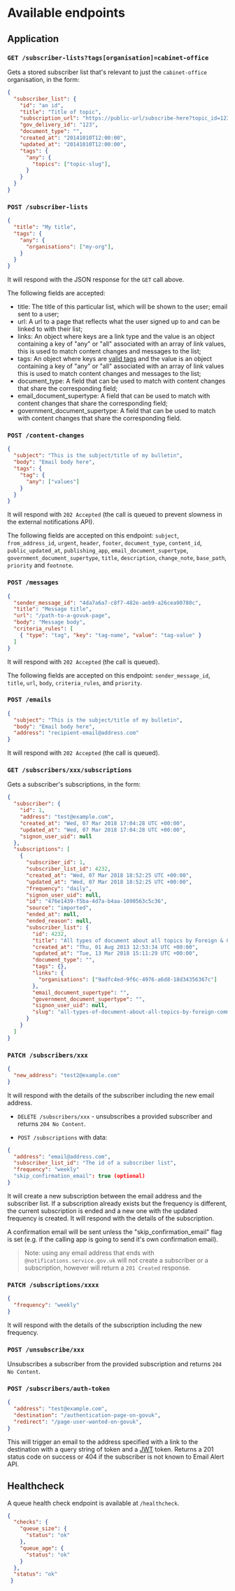 # Available endpoints

## Application

### `GET /subscriber-lists?tags[organisation]=cabinet-office`

Gets a stored subscriber list that's relevant to just the `cabinet-office` organisation, in the form:

```json
{
  "subscriber_list": {
    "id": "an id",
    "title": "Title of topic",
    "subscription_url": "https://public-url/subscribe-here?topic_id=123",
    "gov_delivery_id": "123",
    "document_type": "",
    "created_at": "20141010T12:00:00",
    "updated_at": "20141010T12:00:00",
    "tags": {
      "any": {
        "topics": ["topic-slug"],
      }
    }
  }
}
```

### `POST /subscriber-lists`

```json
{
  "title": "My title",
  "tags": {
    "any": {
      "organisations": ["my-org"],
    }
  }
}
```

It will respond with the JSON response for the `GET` call above.

The following fields are accepted:

- title: The title of this particular list, which will be shown to the user;
  email sent to a user;
- url: A url to a page that reflects what the user signed up to and can be
  linked to with their list;
- links: An object where keys are a link type and the value is an object
  containing a key of "any" or "all" associated with an array of link values,
  this is used to match content changes and messages to the list;
- tags: An object where keys are [valid tags][] and the value is an object
  containing a key of "any" or "all" associated with an array of link values
  this is used to match content changes and messages to the list;
- document_type: A field that can be used to match with content changes that
  share the corresponding field;
- email_document_supertype: A field that can be used to match with content
  changes that share the corresponding field;
- government_document_supertype: A field that can be used to match with
  content changes that share the corresponding field.

[valid tags]: https://github.com/alphagov/email-alert-api/blob/b6428880aa730e316803d7129db3ec47304e933b/lib/valid_tags.rb

### `POST /content-changes`

```json
{
  "subject": "This is the subject/title of my bulletin",
  "body": "Email body here",
  "tags": {
    "tag": {
      "any": ["values"]
    }
  }
}
```

It will respond with `202 Accepted` (the call is queued to prevent
slowness in the external notifications API).

The following fields are accepted on this endpoint: `subject`, `from_address_id`, `urgent`, `header`, `footer`,
`document_type`, `content_id`, `public_updated_at`, `publishing_app`, `email_document_supertype`,
`government_document_supertype`, `title`, `description`, `change_note`, `base_path`, `priority` and `footnote`.

### `POST /messages`

```json
{
  "sender_message_id": "4da7a6a7-c8f7-482e-aeb9-a26cea90780c",
  "title": "Message title",
  "url": "/path-to-a-govuk-page",
  "body": "Message body",
  "criteria_rules": [
    { "type": "tag", "key": "tag-name", "value": "tag-value" }
  ]
}
```

It will respond with `202 Accepted` (the call is queued).

The following fields are accepted on this endpoint: `sender_message_id`,
`title`, `url`, `body`, `criteria_rules`, and `priority`.

### `POST /emails`

```json
{
  "subject": "This is the subject/title of my bulletin",
  "body": "Email body here",
  "address": "recipient-email@address.com"
}
```

It will respond with `202 Accepted` (the call is queued).

### `GET /subscribers/xxx/subscriptions`

Gets a subscriber's subscriptions, in the form:

```json
{
  "subscriber": {
    "id": 1,
    "address": "test@example.com",
    "created_at": "Wed, 07 Mar 2018 17:04:28 UTC +00:00",
    "updated_at": "Wed, 07 Mar 2018 17:04:28 UTC +00:00",
    "signon_user_uid": null
  },
  "subscriptions": [
    {
      "subscriber_id": 1,
      "subscriber_list_id": 4232,
      "created_at": "Wed, 07 Mar 2018 18:52:25 UTC +00:00",
      "updated_at": "Wed, 07 Mar 2018 18:52:25 UTC +00:00",
      "frequency": "daily",
      "signon_user_uid": null,
      "id": "476e1439-f5ba-4d7a-b4aa-1090563c5c36",
      "source": "imported",
      "ended_at": null,
      "ended_reason": null,
      "subscriber_list": {
        "id": 4232,
        "title": "All types of document about all topics by Foreign & Commonwealth Office",
        "created_at": "Thu, 01 Aug 2013 12:53:34 UTC +00:00",
        "updated_at": "Tue, 13 Mar 2018 15:11:29 UTC +00:00",
        "document_type": "",
        "tags": {},
        "links": {
          "organisations": ["9adfc4ed-9f6c-4976-a6d8-18d34356367c"]
        },
        "email_document_supertype": "",
        "government_document_supertype": "",
        "signon_user_uid": null,
        "slug": "all-types-of-document-about-all-topics-by-foreign-commonwealth-office"
      }
    }
  ]
}
```

### `PATCH /subscribers/xxx`

```json
{
  "new_address": "test2@example.com"
}
```

It will respond with the details of the subscriber including the
new email address.

* `DELETE /subscribers/xxx` - unsubscribes a provided subscriber and returns `204 No Content`.

* `POST /subscriptions` with data:

```json
{
  "address": "email@address.com",
  "subscriber_list_id": "The id of a subscriber list",
  "frequency": "weekly"
  "skip_confirmation_email": true (optional)
}
```

It will create a new subscription between the email address and the subscriber
list. If a subscription already exists but the frequency is different, the
current subscription is ended and a new one with the updated frequency is created.
It will respond with the details of the subscription.

A confirmation email will be sent unless the "skip_confirmation_email" flag is
set (e.g. if the calling app is going to send it's own confirmation email).

> Note: using any email address that ends with `@notifications.service.gov.uk`
will not create a subscriber or a subscription, however will return a `201 Created` response.

### `PATCH /subscriptions/xxxx`

```json
{
  "frequency": "weekly"
}
```

It will respond with the details of the subscription including the
new frequency.

### `POST /unsubscribe/xxx`

Unsubscribes a subscriber from the provided subscription and returns `204 No Content`.

### `POST /subscribers/auth-token`

```json
{
  "address": "test@example.com",
  "destination": "/authentication-page-on-govuk",
  "redirect": "/page-user-wanted-on-govuk",
}
```

This will trigger an email to the address specified with a link to the
destination with a query string of token and a [JWT](https://jwt.io/) token.
Returns a 201 status code on success or 404 if the subscriber is not known
to Email Alert API.

## Healthcheck

A queue health check endpoint is available at `/healthcheck`.

```json
{
  "checks": {
    "queue_size": {
      "status": "ok"
    },
    "queue_age": {
      "status": "ok"
    }
  },
  "status": "ok"
 }
```
